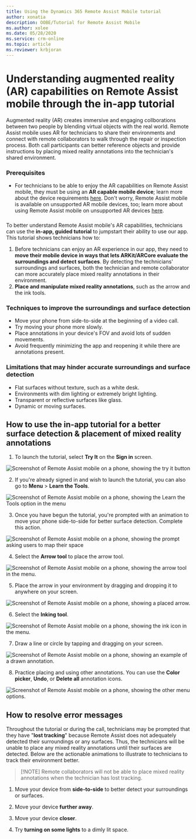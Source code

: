 ```yaml
---
title: Using the Dynamics 365 Remote Assist Mobile tutorial
author: xonatia
description: OOBE/Tutorial for Remote Assist Mobile 
ms.author: xolee
ms.date: 05/28/2020
ms.service: crm-online
ms.topic: article
ms.reviewer: krbjoran
---
```

# Understanding augmented reality (AR) capabilities on Remote Assist mobile through the in-app tutorial

Augmented reality (AR) creates immersive and engaging collborations between two people by blending virtual objects with the real world. Remote Assist mobile uses AR for technicians to share their environments and connect with remote collaborators to walk through the repair or inspection process. Both call participants can better reference objects and provide instructions by placing mixed reality annotations into the technician's shared environment. 

### Prerequisites 
- For technicians to be able to enjoy the AR capabilities on Remote Assist mobile, they must be using an **AR capable mobile device**; learn more about the device requirements [here](https://docs.microsoft.com/dynamics365/mixed-reality/remote-assist/requirements). Don't worry, Remote Assist mobile is available on unsupported AR mobile devices, too; learn more about using Remote Assist mobile on unsupported AR devices [here](). 
###

To better understand Remote Assist mobile's AR capabilities, technicians can use the **in-app, guided tutorial** to jumpstart their ability to use our app. This tutorial shows technicians how to:

1. Before technicians can enjoy an AR experience in our app, they need to **move their mobile device in ways that lets ARKit/ARCore evaluate the surroundings and detect surfaces**. By detecting the technicians' surroundings and surfaces, both the technician and remote collaborator can more accurately place mixed reality annotations in their environment. 
2. **Place and manipulate mixed reality annotations**, such as the arrow and the ink tools.

### Techniques to **improve** the surroundings and surface detection
- Move your phone from side-to-side at the beginning of a video call.
- Try moving your phone more slowly.
- Place annotations in your device's FOV and avoid lots of sudden movements.
- Avoid frequently minimizing the app and reopening it while there are annotations present.
### **Limitations** that may hinder accurate surroundings and surface detection
- Flat surfaces without texture, such as a white desk.
- Environments with dim lighting or extremely bright lighting.
- Transparent or reflective surfaces like glass.
- Dynamic or moving surfaces.

## How to use the in-app tutorial for a better surface detection & placement of mixed reality annotations 

1. To launch the tutorial, select **Try It** on the **Sign in** screen.

![Screenshot of Remote Assist mobile on a phone, showing the try it button](./media/learntools_1.png "Try It")

2. If you're already signed in and wish to launch the tutorial, you can also go to **Menu** > **Learn the Tools**. 

![Screenshot of Remote Assist mobile on a phone, showing the Learn the Tools option in the menu](./media/learntools_4.png "Try Tools")

3. Once you have begun the tutorial, you're prompted with an animation to move your phone side-to-side for better surface detection. Complete this action. 

![Screenshot of Remote Assist mobile on a phone, showing the prompt asking users to map their space](./media/learntools_5.png "Map Space")

4. Select the **Arrow tool** to place the arrow tool.

![Screenshot of Remote Assist mobile on a phone, showing the arrow tool in the menu.](./media/learntools_6.png "Select Arrow")

5. Place the arrow in your environment by dragging and dropping it to anywhere on your screen. 

![Screenshot of Remote Assist mobile on a phone, showing a placed arrow.](./media/learntools_7.png "Place Arrow")

6. Select the **Inking tool**.

![Screenshot of Remote Assist mobile on a phone, showing the ink icon in the menu.](./media/learntools_8.png "Select Ink")

7. Draw a line or circle by tapping and dragging on your screen. 

![Screenshot of Remote Assist mobile on a phone, showing an example of a drawn annotation.](./media/learntools_9.png "Draw")

8. Practice placing and using other annotations. You can use the **Color picker**, **Undo**, or **Delete all** annotation icons. 

![Screenshot of Remote Assist mobile on a phone, showing the other menu options.](./media/learntools_10.png "Other")

## How to resolve error messages 

Throughout the tutorial or during the call, technicians may be prompted that they have "**lost tracking**" because Remote Assist does not adequately detected their surroundings or any surfaces. Thus, the technicians will be unable to place any mixed reality annotations until their surfaces are detected. Below are the actionable animations to illustrate to technicians to track their environment better.

> [!NOTE] Remote collaborators will not be able to place mixed reality annotations when the technician has lost tracking. 

1. Move your device from **side-to-side** to better detect your surroundings or surfaces.

2. Move your device **further away**.

3. Move your device **closer**.

4. Try **turning on some lights** to a dimly lit space.
